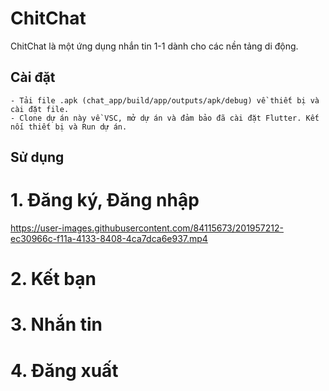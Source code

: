 # ChitChat 

ChitChat là một ứng dụng nhắn tin 1-1 dành cho các nền tảng di động.

## Cài đặt
    - Tải file .apk (chat_app/build/app/outputs/apk/debug) về thiết bị và cài đặt file.
    - Clone dự án này về VSC, mở dự án và đảm bảo đã cài đặt Flutter. Kết nối thiết bị và Run dự án. 

## Sử dụng
# 1. Đăng ký, Đăng nhập 
https://user-images.githubusercontent.com/84115673/201957212-ec30966c-f11a-4133-8408-4ca7dca6e937.mp4
# 2. Kết bạn
# 3. Nhắn tin
# 4. Đăng xuất
